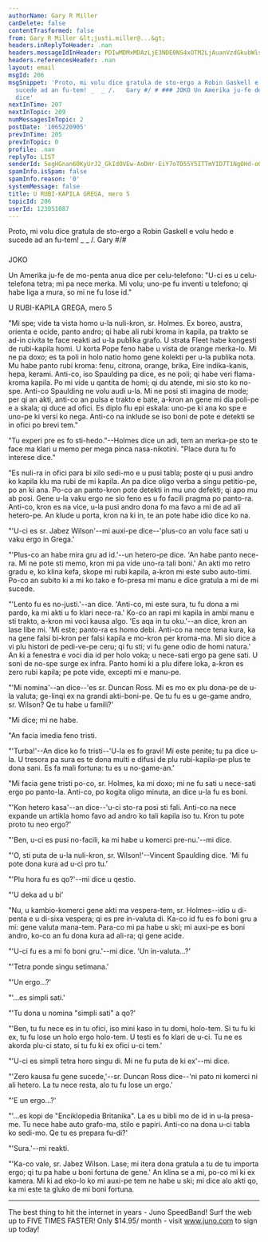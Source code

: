 ```yaml
---
authorName: Gary R Miller
canDelete: false
contentTrasformed: false
from: Gary R Miller &lt;justi.miller@...&gt;
headers.inReplyToHeader: .nan
headers.messageIdInHeader: PDIwMDMxMDAzLjE3NDE0NS4xOTM2LjAuanVzdGkubWlsbGVyQGp1bm8uY29tPg==
headers.referencesHeader: .nan
layout: email
msgId: 206
msgSnippet: 'Proto, mi volu dice gratula de sto-ergo a Robin Gaskell e volu hedo e
  sucede ad an fu-tem! _  _ /.   Gary #/ # ### JOKO Un Amerika ju-fe de mo-penta anua
  dice'
nextInTime: 207
nextInTopic: 209
numMessagesInTopic: 2
postDate: '1065220905'
prevInTime: 205
prevInTopic: 0
profile: .nan
replyTo: LIST
senderId: 5egHGnan60KyUrJ2_GkIdOVEw-AoDHr-EiY7oTD55Y5ITTmYID7T1NgOHd-oQq0sFir9WjkauqPbQ33Rc-C4X0ZS_Iyok8cDa1Rhww
spamInfo.isSpam: false
spamInfo.reason: '0'
systemMessage: false
title: U RUBI-KAPILA GREGA, mero 5
topicId: 206
userId: 123051087
---
```


Proto, mi volu dice gratula de sto-ergo a Robin Gaskell e volu hedo e
sucede ad an fu-tem!
_  _
  /.   Gary
#/\#
###



JOKO

Un Amerika ju-fe de mo-penta anua dice per celu-telefono: "U-ci es u
celu-telefona tetra; mi pa nece merka.  Mi volu; uno-pe fu inventi u
telefono; qi habe liga a mura, so mi ne fu lose id."



U RUBI-KAPILA GREGA, mero 5

"Mi spe; vide ta vista homo u-la nuli-kron, sr. Holmes.  Ex boreo,
austra, orienta e ocide, panto andro; qi habe ali rubi kroma in kapila,
pa trakto se ad-in civita te face reakti ad u-la publika grafo.  U strata
Fleet habe kongesti de rubi-kapila homi.  U korta Pope feno habe u vista
de orange merka-lo.  Mi ne pa doxo; es ta poli in holo natio homo gene
kolekti per u-la publika nota.  Mu habe panto rubi kroma: fenu, citrona,
orange, brika, Eire indika-kanis, hepa, kerami.  Anti-co, iso Spaulding
pa dice, es ne poli; qi habe veri flama-kroma kapila.  Po mi vide u
qantita de homi; qi du atende, mi sio sto ko no-spe.  Anti-co Spaulding
ne volu audi u-la.  Mi ne posi sti imagina de mode; per qi an akti,
anti-co an pulsa e trakto e bate, a-kron an gene mi dia poli-pe e a
skala; qi duce ad ofici.  Es diplo flu epi eskala: uno-pe ki ana ko spe e
uno-pe ki versi ko nega.  Anti-co na inklude se iso boni de pote e
detekti se in ofici po brevi tem."

"Tu experi pre es fo sti-hedo."--Holmes dice un adi, tem an merka-pe sto
te face ma klari u memo per mega pinca nasa-nikotini.  "Place dura tu fo
interese dice."

"Es nuli-ra in ofici para bi xilo sedi-mo e u pusi tabla; poste qi u pusi
andro ko kapila klu ma rubi de mi kapila.  An pa dice oligo verba a singu
petitio-pe, po an ki ana.  Po-co an panto-kron pote detekti in mu uno
defekti; qi apo mu ab posi.  Gene u-la vaku ergo ne sio feno es u fo
facili pragma po panto-ra.  Anti-co, kron es na vice, u-la pusi andro
dona fo ma favo a mi de ad ali hetero-pe.  An klude u porta, kron na ki
in, te an pote habe idio dice ko na.

"'U-ci es sr. Jabez Wilson'--mi auxi-pe dice--'plus-co an volu face sati
u vaku ergo in Grega.'

"'Plus-co an habe mira gru ad id.'--un hetero-pe dice.  'An habe panto
nece-ra.  Mi ne pote sti memo, kron mi pa vide uno-ra tali boni.'  An
akti mo retro gradu e, ko klina kefa, skope mi rubi kapila, a-kron mi
este subo auto-timi.  Po-co an subito ki a mi ko tako e fo-presa mi manu
e dice gratula a mi de mi sucede.

"'Lento fu es no-justi.'--an dice.  'Anti-co, mi este sura, tu fu dona a
mi pardo, ka mi akti u fo klari nece-ra.'  Ko-co an rapi mi kapila in
ambi manu e sti trakto, a-kron mi voci kausa algo.  'Es aqa in tu
oku.'--an dice, kron an lase libe mi.  'Mi este; panto-ra es homo debi. 
Anti-co na nece tena kura, ka na gene falsi bi-kron per falsi kapila e
mo-kron per kroma-ma.  Mi sio dice a vi plu histori de pedi-ve-pe ceru;
qi fu sti; vi fu gene odio de homi natura.'  An ki a fenestra e voci dia
id per holo voka; u nece-sati ergo pa gene sati.  U soni de no-spe surge
ex infra.  Panto homi ki a plu difere loka, a-kron es zero rubi kapila;
pe pote vide, excepti mi e manu-pe.

"'Mi nomina'--an dice--'es sr. Duncan Ross.  Mi es mo ex plu dona-pe de
u-la valuta; ge-linqi ex na grandi akti-boni-pe.  Qe tu fu es u ge-game
andro, sr. Wilson?  Qe tu habe u famili?'

"Mi dice; mi ne habe.

"An facia imedia feno tristi.

"'Turba!'--An dice ko fo tristi--'U-la es fo gravi!  Mi este penite; tu
pa dice u-la.  U tresora pa sura es te dona multi e difusi de plu
rubi-kapila-pe plus te dona sani.  Es fa mali fortuna: tu es u
no-game-an.'

"Mi facia gene tristi po-co, sr. Holmes, ka mi doxo; mi ne fu sati u
nece-sati ergo po panto-la.  Anti-co, po kogita oligo minuta, an dice
u-la fu es boni.

"'Kon hetero kasa'--an dice--'u-ci sto-ra posi sti fali.  Anti-co na nece
expande un artikla homo favo ad andro ko tali kapila iso tu.  Kron tu
pote proto tu neo ergo?'

"'Ben, u-ci es pusi no-facili, ka mi habe u komerci pre-nu.'--mi dice.

"'O, sti puta de u-la nuli-kron, sr. Wilson!'--Vincent Spaulding dice. 
'Mi fu pote dona kura ad u-ci pro tu.'

"'Plu hora fu es qo?'--mi dice u qestio.

"'U deka ad u bi'

"Nu, u kambio-komerci gene akti ma vespera-tem, sr. Holmes--idio u
di-penta e u di-sixa vespera; qi es pre in-valuta di.  Ka-co id fu es fo
boni gru a mi: gene valuta mana-tem.  Para-co mi pa habe u ski; mi
auxi-pe es boni andro, ko-co an fu dona kura ad ali-ra; qi gene acide.

"'U-ci fu es a mi fo boni gru.'--mi dice.  'Un in-valuta...?'

"'Tetra ponde singu setimana.'

"'Un ergo...?'

"'...es simpli sati.'

"'Tu dona u nomina "simpli sati" a qo?'

"'Ben, tu fu nece es in tu ofici, iso mini kaso in tu domi, holo-tem.  Si
tu fu ki ex, tu fu lose un holo ergo holo-tem.  U testi es fo klari de
u-ci.  Tu ne es akorda plu-ci stato, si tu fu ki ex ofici u-ci tem.'

"'U-ci es simpli tetra horo singu di.  Mi ne fu puta de ki ex'--mi dice.

"'Zero kausa fu gene sucede,'--sr. Duncan Ross dice--'ni pato ni komerci
ni ali hetero.  La tu nece resta, alo tu fu lose un ergo.'

"'E un ergo...?'

"'...es kopi de "Enciklopedia Britanika".  La es u bibli mo de id in u-la
presa-me.  Tu nece habe auto grafo-ma, stilo e papiri.  Anti-co na dona
u-ci tabla ko sedi-mo.  Qe tu es prepara fu-di?'

"'Sura.'--mi reakti.

"'Ka-co vale, sr. Jabez Wilson.  Lase; mi itera dona gratula a tu de tu
importa ergo; qi tu pa habe u boni fortuna de gene.'  An klina se a mi,
po-co mi ki ex kamera.  Mi ki ad eko-lo ko mi auxi-pe tem ne habe u ski;
mi dice alo akti qo, ka mi este ta gluko de mi boni fortuna.

________________________________________________________________
The best thing to hit the internet in years - Juno SpeedBand!
Surf the web up to FIVE TIMES FASTER!
Only $14.95/ month - visit www.juno.com to sign up today!

